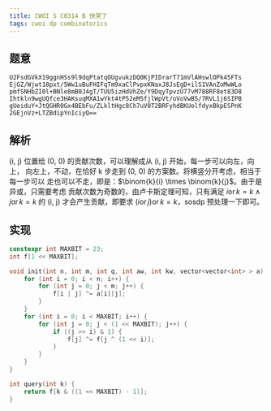 ```yaml
---
title: CWOI S C0314 B 快哭了
tags: cwoi dp combinatorics
---
```


## 题意

```
U2FsdGVkX19ggnHSs9l9dqPtatqOUgvukzDQ0KjPIDrarT71mVlAHswlOPk45FTs
EjGZ/Wjwt18pxt/5Ww1uBuFHIFqTm9xaClPvpxKNaxJ8JsEgD+ilS1VAnZoMwWLo
pmfSNHbZI0l+BNle8mB0J4gT/TUU5izHdUhZe/Y9DqyTpvzU77vM788RF8et83D8
Ihtkln9wgUQfce3HAKsuqMXA1wYkt4tP52eM5fjlWpVt/oVoVwB5/7RVL1j6SIPB
gUeiduY+JtQGHR0Gx4BEbFu/ZLkltHgc8Ch7uV0T2BRFyhdBKUolfdyxBkpESPnK
2GEjnVz+LTZBdipYnIciyQ==
```

## 解析

(i, j) 位置给 (0, 0) 的贡献次数，可以理解成从 (i, j) 开始，每一步可以向左，向上，
向左上，不动，在恰好 k 步走到 (0, 0) 的方案数。将横竖分开考虑，相当于每一步可以
走也可以不走，即是：$\binom{k}{i} \times \binom{k}{j}$。由于是异或，只需要考虑
贡献次数为奇数的，由卢卡斯定理可知，只有满足 $i \operatorname{or} k = k \land j
\operatorname{or} k = k$ 的 (i, j) 才会产生贡献，即要求 $(i \operatorname{or} j)
\operatorname{or} k = k$，sosdp 预处理一下即可。

## 实现

```cpp
constexpr int MAXBIT = 23;
int f[1 << MAXBIT];

void init(int n, int m, int q, int aw, int kw, vector<vector<int> > a) {
	for (int i = 0; i < n; i++) {
		for (int j = 0; j < m; j++) {
			f[i | j] ^= a[i][j];
		}
	}
	for (int i = 0; i < MAXBIT; i++) {
		for (int j = 0; j < (1 << MAXBIT); j++) {
			if ((j >> i) & 1) {
				f[j] ^= f[j ^ (1 << i)];
			}
		}
	}
}

int query(int k) {
	return f[k & ((1 << MAXBIT) - 1)];
}
```
